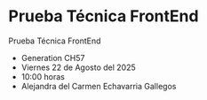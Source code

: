 # Prueba Técnica FrontEnd

Prueba Técnica FrontEnd

+ Generation CH57
+ Viernes 22 de Agosto del 2025
+ 10:00 horas
+ Alejandra del Carmen Echavarria Gallegos
